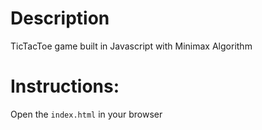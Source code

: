 # Description
TicTacToe game built in Javascript with Minimax Algorithm


# Instructions:
Open the `index.html` in your browser